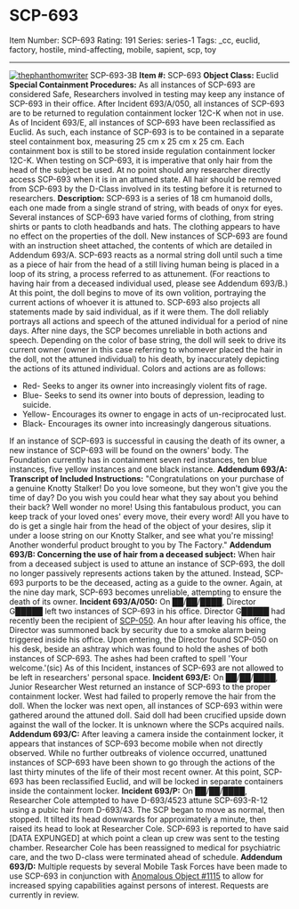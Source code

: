 # SCP-693
Item Number: SCP-693
Rating: 191
Series: series-1
Tags: _cc, euclid, factory, hostile, mind-affecting, mobile, sapient, scp, toy

---

[![thephanthomwriter](https://scp-wiki.wdfiles.com/local--resized-images/scp-693/thephanthomwriter/medium.jpg)](https://scp-wiki.wdfiles.com/local--files/scp-693/thephanthomwriter)
SCP-693-3B
**Item #:** SCP-693
**Object Class:** Euclid
**Special Containment Procedures:** As all instances of SCP-693 are considered Safe, Researchers involved in testing may keep any instance of SCP-693 in their office. After Incident 693/A/050, all instances of SCP-693 are to be returned to regulation containment locker 12C-K when not in use.
As of Incident 693/E, all instances of SCP-693 have been reclassified as Euclid. As such, each instance of SCP-693 is to be contained in a separate steel containment box, measuring 25 cm x 25 cm x 25 cm. Each containment box is still to be stored inside regulation containment locker 12C-K.
When testing on SCP-693, it is imperative that only hair from the head of the subject be used. At no point should any researcher directly access SCP-693 when it is in an attuned state. All hair should be removed from SCP-693 by the D-Class involved in its testing before it is returned to researchers.
**Description:** SCP-693 is a series of 18 cm humanoid dolls, each one made from a single strand of string, with beads of onyx for eyes. Several instances of SCP-693 have varied forms of clothing, from string shirts or pants to cloth headbands and hats. The clothing appears to have no effect on the properties of the doll. New instances of SCP-693 are found with an instruction sheet attached, the contents of which are detailed in Addendum 693/A.
SCP-693 reacts as a normal string doll until such a time as a piece of hair from the head of a still living human being is placed in a loop of its string, a process referred to as attunement. (For reactions to having hair from a deceased individual used, please see Addendum 693/B.) At this point, the doll begins to move of its own volition, portraying the current actions of whoever it is attuned to. SCP-693 also projects all statements made by said individual, as if it were them. The doll reliably portrays all actions and speech of the attuned individual for a period of nine days.
After nine days, the SCP becomes unreliable in both actions and speech. Depending on the color of base string, the doll will seek to drive its current owner (owner in this case referring to whomever placed the hair in the doll, not the attuned individual) to his death, by inaccurately depicting the actions of its attuned individual. Colors and actions are as follows:
  * Red- Seeks to anger its owner into increasingly violent fits of rage.
  * Blue- Seeks to send its owner into bouts of depression, leading to suicide.
  * Yellow- Encourages its owner to engage in acts of un-reciprocated lust.
  * Black- Encourages its owner into increasingly dangerous situations.

If an instance of SCP-693 is successful in causing the death of its owner, a new instance of SCP-693 will be found on the owners' body.
The Foundation currently has in containment seven red instances, ten blue instances, five yellow instances and one black instance.
**Addendum 693/A: Transcript of Included Instructions:** "Congratulations on your purchase of a genuine Knotty Stalker! Do you love someone, but they won't give you the time of day? Do you wish you could hear what they say about you behind their back? Well wonder no more! Using this fantabulous product, you can keep track of your loved ones' every move, their every word! All you have to do is get a single hair from the head of the object of your desires, slip it under a loose string on our Knotty Stalker, and see what you're missing! Another wonderful product brought to you by The Factory."
**Addendum 693/B: Concerning the use of hair from a deceased subject:** When hair from a deceased subject is used to attune an instance of SCP-693, the doll no longer passively represents actions taken by the attuned. Instead, SCP-693 purports to be the deceased, acting as a guide to the owner. Again, at the nine day mark, SCP-693 becomes unreliable, attempting to ensure the death of its owner.
**Incident 693/A/050:** On ██/██/████, Director G█████ left two instances of SCP-693 in his office. Director G█████ had recently been the recipient of [SCP-050](/scp-050). An hour after leaving his office, the Director was summoned back by security due to a smoke alarm being triggered inside his office. Upon entering, the Director found SCP-050 on his desk, beside an ashtray which was found to hold the ashes of both instances of SCP-693. The ashes had been crafted to spell 'Your welcome.'(sic) As of this Incident, instances of SCP-693 are not allowed to be left in researchers' personal space.
**Incident 693/E:** On ██/██/████, Junior Researcher West returned an instance of SCP-693 to the proper containment locker. West had failed to properly remove the hair from the doll. When the locker was next open, all instances of SCP-693 within were gathered around the attuned doll. Said doll had been crucified upside down against the wall of the locker. It is unknown where the SCPs acquired nails.
**Addendum 693/C:** After leaving a camera inside the containment locker, it appears that instances of SCP-693 become mobile when not directly observed. While no further outbreaks of violence occurred, unattuned instances of SCP-693 have been shown to go through the actions of the last thirty minutes of the life of their most recent owner. At this point, SCP-693 has been reclassified Euclid, and will be locked in separate containers inside the containment locker.
**Incident 693/P:** On ██/██/████, Researcher Cole attempted to have D-693/4523 attune SCP-693-R-12 using a pubic hair from D-693/43. The SCP began to move as normal, then stopped. It tilted its head downwards for approximately a minute, then raised its head to look at Researcher Cole. SCP-693 is reported to have said [DATA EXPUNGED] at which point a clean up crew was sent to the testing chamber. Researcher Cole has been reassigned to medical for psychiatric care, and the two D-class were terminated ahead of schedule.
**Addendum 693/D:** Multiple requests by several Mobile Task Forces have been made to use SCP-693 in conjunction with [Anomalous Object #1115](http://www.scp-wiki.net/paper-pusher) to allow for increased spying capabilities against persons of interest. Requests are currently in review.